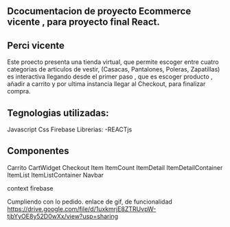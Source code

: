## Dcocumentacion de proyecto Ecommerce vicente , para proyecto final React. 



## Perci vicente 


Este proecto presenta una tienda virtual, que permite escoger entre cuatro categorias de articulos de vestir, (Casacas, Pantalones, Poleras, Zapatillas) es interactiva llegando desde el primer paso , que es escoger producto , añadir a carrito y por ultima instancia llegar al Checkout, para finalizar compra.

## Tegnologias utilizadas:
Javascript
Css
Firebase
Librerias:
-REACTjs

## Componentes 
  Carrito
  CartWidget
  Checkout
  Item
  ItemCount
  ItemDetail
  ItemDetailContainer
  ItemList
  ItemListContainer
  Navbar

  context
  firebase

  Cumpliendo con lo pedido. 
  enlace de gif, de funcionalidad 
  https://drive.google.com/file/d/1uxkmrjE8ZTRUvpW-tjbYyOE8y52D0wXx/view?usp=sharing
  
